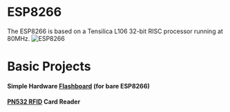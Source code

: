 # ESP8266
The ESP8266 is based on a Tensilica L106 32-bit RISC processor running at 80MHz.
![ESP8266](https://github.com/user-attachments/assets/29586807-473e-45cf-a90e-4f5455e8a8fd)
# Basic Projects
#### Simple Hardware [Flashboard](https://github.com/deblix-1973/ESP8266/blob/main/ESP8266_FLASHBOARD/README.md#esp8266_flashboard) (for bare ESP8266)
#### [PN532 RFID](https://github.com/deblix-1973/ESP8266/blob/main/ESP8266_PN532_RFID_RGB_LED/README.md#esp8266_pn532_rfid) Card Reader
